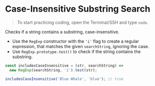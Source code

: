 # Case-Insensitive Substring Search

> To start practicing coding, open the Terminal/SSH and type `node`.

Checks if a string contains a substring, case-insensitive.

- Use the `RegExp` constructor with the `'i'` flag to create a regular expression, that matches the given `searchString`, ignoring the case.
- Use `RegExp.prototype.test()` to check if the string contains the substring.

```js
const includesCaseInsensitive = (str, searchString) =>
  new RegExp(searchString, 'i').test(str);
```

```js
includesCaseInsensitive('Blue Whale', 'blue'); // true
```

